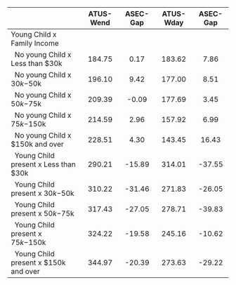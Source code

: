 
|                      |    ATUS-Wend |     ASEC-Gap |    ATUS-Wday |     ASEC-Gap |
| -------------------- | :----------: | :----------: | :----------: | :----------: |
| Young Child x Family Income |              |              |              |              |
| &nbsp;&nbsp;No young Child x Less than $30k |       184.75 |         0.17 |       183.62 |         7.86 |
| &nbsp;&nbsp;No young Child x $30k-$50k |       196.10 |         9.42 |       177.00 |         8.51 |
| &nbsp;&nbsp;No young Child x $50k-$75k |       209.39 |        -0.09 |       177.69 |         3.45 |
| &nbsp;&nbsp;No young Child x $75k-$150k |       214.59 |         2.96 |       157.92 |         6.99 |
| &nbsp;&nbsp;No young Child x $150k and over |       228.51 |         4.30 |       143.45 |        16.43 |
| &nbsp;&nbsp;Young Child present x Less than $30k |       290.21 |       -15.89 |       314.01 |       -37.55 |
| &nbsp;&nbsp;Young Child present x $30k-$50k |       310.22 |       -31.46 |       271.83 |       -26.05 |
| &nbsp;&nbsp;Young Child present x $50k-$75k |       317.43 |       -27.05 |       278.71 |       -39.83 |
| &nbsp;&nbsp;Young Child present x $75k-$150k |       324.22 |       -19.58 |       245.16 |       -10.62 |
| &nbsp;&nbsp;Young Child present x $150k and over |       344.97 |       -20.39 |       273.63 |       -29.22 |

